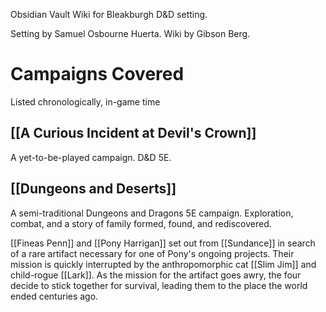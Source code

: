 Obsidian Vault Wiki for Bleakburgh D&D setting.

Setting by Samuel Osbourne Huerta.
Wiki by Gibson Berg.

# Campaigns Covered
Listed chronologically, in-game time

## [[A Curious Incident at Devil's Crown]]

A yet-to-be-played campaign. D&D 5E.
## [[Dungeons and Deserts]]

A semi-traditional Dungeons and Dragons 5E campaign. Exploration, combat, and a story of family formed, found, and rediscovered.

[[Fineas Penn]] and [[Pony Harrigan]] set out from [[Sundance]] in search of a rare artifact necessary for one of Pony's ongoing projects. Their mission is quickly interrupted by the anthropomorphic cat [[Slim Jim]] and child-rogue [[Lark]]. As the mission for the artifact goes awry, the four decide to stick together for survival, leading them to the place the world ended centuries ago.